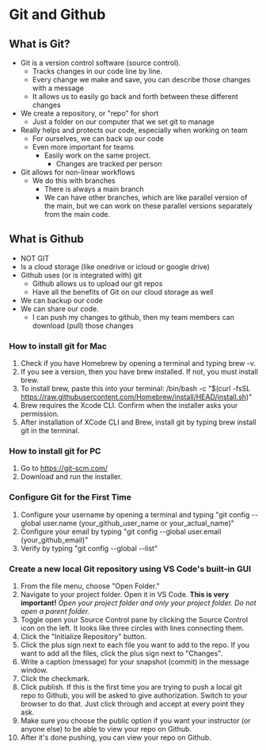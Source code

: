 # Git and Github

## What is Git?

- Git is a version control software (source control).
  - Tracks changes in our code line by line.
  - Every change we make and save, you can describe those changes with a message
  - It allows us to easily go back and forth between these different changes
- We create a repository, or "repo" for short
  - Just a folder on our computer that we set git to manage
- Really helps and protects our code, especially when working on team
  - For ourselves, we can back up our code
  - Even more important for teams 
    - Easily work on the same project.
      - Changes are tracked per person
- Git allows for non-linear workflows
  - We do this with branches
    - There is always a main branch
    - We can have other branches, which are like parallel version of the main, but we can work on these parallel versions separately from the main code.


## What is Github

- NOT GIT
- Is a cloud storage (like onedrive or icloud or google drive)
- Github uses (or is integrated with) git
  - Github allows us to upload our git repos
  - Have all the benefits of Git on our cloud storage as well
- We can backup our code
- We can share our code.
  - I can push my changes to github, then my team members can download (pull) those changes


### How to install git for Mac

1. Check if you have Homebrew by opening a terminal and typing brew -v.
2. If you see a version, then you have brew installed. If not, you must install brew.
3. To install brew, paste this into your terminal:
/bin/bash -c "$(curl -fsSL https://raw.githubusercontent.com/Homebrew/install/HEAD/install.sh)"
4. Brew requires the Xcode CLI. Confirm when the installer asks your permission.
5. After installation of XCode CLI and Brew, install git by typing brew install git in the terminal.

### How to install git for PC

 1. Go to https://git-scm.com/
 2. Download and run the installer.

### Configure Git for the First Time

 1. Configure your username by opening a terminal and typing "git config --global user.name (your_github_user_name or your_actual_name)"
 2. Configure your email by typing "git config --global user.email (your_github_email)"
 3. Verify by typing "git config --global --list"

### Create a new local Git repository using VS Code's built-in GUI

 1. From the file menu, choose "Open Folder."
 2. Navigate to your project folder. Open it in VS Code. **This is very important!** *Open your project folder and only your project folder. Do not open a parent folder.*
 3. Toggle open your Source Control pane by clicking the Source Control icon on the left. It looks like three circles with lines connecting them.
 4. Click the "Initialize Repository" button.
 5. Click the plus sign next to each file you want to add to the repo. If you want to add all the files, click the plus sign next to "Changes".
 6. Write a caption (message) for your snapshot (commit) in the message window.
 7. Click the checkmark.
 8. Click publish. If this is the first time you are trying to push a local git repo to Github, you will be asked to give authorization. Switch to your browser to do that. Just click through and accept at every point they ask.
 9. Make sure you choose the public option if you want your instructor (or anyone else) to be able to view your repo on Github.
 10. After it's done pushing, you can view your repo on Github.

